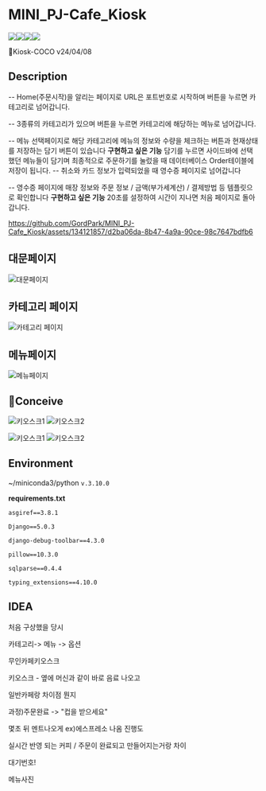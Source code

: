 # MINI_PJ-Cafe_Kiosk

<img src ="https://img.shields.io/badge/Python-071D49?logo=Python&logoColor=white"/><img src="https://img.shields.io/badge/django-092E20?style=flat-square&logo=django&logoColor=white"/><img src="https://img.shields.io/badge/Bootstrapap-7952B3?style=flat-square&logo=bootstrap&logoColor=white"/><img src ="https://img.shields.io/badge/OpenAI-00A3E0?logo=OpenAI&logoColor=white"/>

🛒Kiosk-COCO v24/04/08

## Description

-- Home(주문시작)을 알리는 페이지로 URL은 포트번호로 시작하며 버튼을 누르면 카테고리로 넘어갑니다.

-- 3종류의 카테고리가 있으며 버튼을 누르면 카테고리에 해당하는 메뉴로 넘어갑니다.

-- 메뉴 선택페이지로 해당 카테고리에 메뉴의 정보와 수량을 체크하는 버튼과 현재상태를 저장하는 담기 버튼이 있습니다
**구현하고 싶은 기능**
담기를 누르면 사이드바에 선택했던 메뉴들이 담기며 최종적으로 주문하기를 눌렀을 때 데이터베이스 Order테이블에 저장이 됩니다.
-- 취소와 카드 정보가 입력되었을 때 영수증 페이지로 넘어갑니다

-- 영수증 페이지에 매장 정보와 주문 정보 / 금액(부가세계산) / 결제방법 등 템플릿으로 확인합니다
**구현하고 싶은 기능**
20초를 설정하여 시간이 지나면 처음 페이지로 돌아갑니다.

https://github.com/GordPark/MINI_PJ-Cafe_Kiosk/assets/134121857/d2ba06da-8b47-4a9a-90ce-98c7647bdfb6

## 대문페이지

![대문페이지](https://github.com/GordPark/MINI_PJ-Cafe_Kiosk/assets/134121857/fecbf38a-1db9-4f52-9d1a-b82edb2c1298)

## 카테고리 페이지

![카테고리 페이지](https://github.com/GordPark/MINI_PJ-Cafe_Kiosk/assets/134121857/287e89e8-0e01-47b8-815e-9542565294ee)

## 메뉴페이지

![메뉴페이지](https://github.com/GordPark/MINI_PJ-Cafe_Kiosk/assets/134121857/9eedff9d-0bb6-49da-bb93-1b4699660953)

## 📝Conceive

![키오스크1](https://github.com/GordPark/MINI_PJ-Cafe_Kiosk/assets/134121857/87149987-837c-467f-83bf-98627ad4e228)
![키오스크2](https://github.com/GordPark/MINI_PJ-Cafe_Kiosk/assets/134121857/e44e8dbe-73a2-4ec8-98de-708589f10e26)

![키오스크1](https://github.com/GordPark/MINI_PJ-Cafe_Kiosk/assets/134121857/87149987-837c-467f-83bf-98627ad4e228)
![키오스크2](https://github.com/GordPark/MINI_PJ-Cafe_Kiosk/assets/134121857/e44e8dbe-73a2-4ec8-98de-708589f10e26)

## Environment

~/miniconda3/python `v.3.10.0`

**requirements.txt**

`asgiref==3.8.1`

`Django==5.0.3`

`django-debug-toolbar==4.3.0`

`pillow==10.3.0`

`sqlparse==0.4.4`

`typing_extensions==4.10.0`

## IDEA

처음 구상했을 당시

카테고리-> 메뉴 -> 옵션

무인카페키오스크

키오스크 - 옆에 머신과 같이 바로 음료 나오고

일반카페랑 차이점 뭔지

과정)주문완료 -> "컵을 받으세요"

몇초 뒤 멘트나오게 ex)에스프레소 나옴 진행도

실시간 반영 되는 커피 / 주문이 완료되고 만들어지는거랑 차이

대기번호!

메뉴사진
